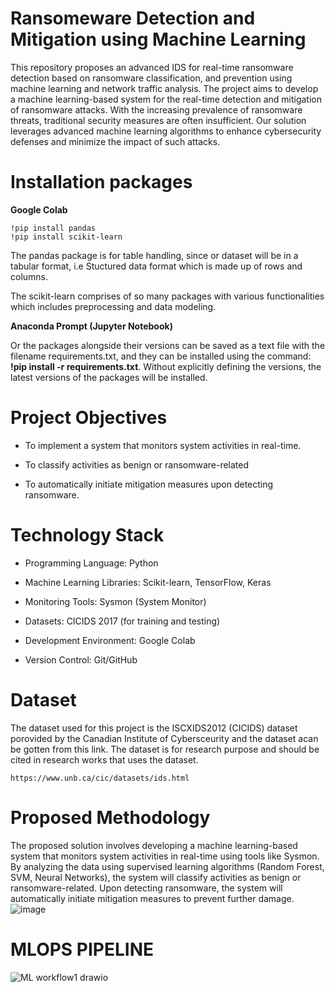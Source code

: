 # Ransomeware Detection and Mitigation using Machine Learning
This repository proposes an advanced IDS for real-time ransomware detection based on ransomware classification, and prevention using machine learning and network traffic analysis. The project aims to develop a machine learning-based system for the real-time detection and mitigation of ransomware attacks. With the increasing prevalence of ransomware threats, traditional security measures are often insufficient. Our solution leverages advanced machine learning algorithms to enhance cybersecurity defenses and minimize the impact of such attacks.

# Installation packages 
**Google Colab**
  
    !pip install pandas
    !pip install scikit-learn
The pandas package is for table handling, since or dataset will be in a tabular format, i.e Stuctured data format which is made up of rows and columns.

The scikit-learn comprises of so many packages with various functionalities which includes preprocessing and data modeling.


**Anaconda Prompt (Jupyter Notebook)**

Or the packages alongside their versions can be saved as a text file with the filename requirements.txt, and they can be installed using the command:
**!pip install -r requirements.txt**. Without explicitly defining the versions, the latest versions of the packages will be installed.

# Project Objectives
- To implement a system that monitors system activities in real-time.

- To classify activities as benign or ransomware-related 

- To automatically initiate mitigation measures upon detecting ransomware.


# Technology Stack
- Programming Language: Python

- Machine Learning Libraries: Scikit-learn, TensorFlow, Keras

- Monitoring Tools: Sysmon (System Monitor)

- Datasets: CICIDS 2017 (for training and testing)

- Development Environment: Google Colab

- Version Control: Git/GitHub


# Dataset 
The dataset used for this project is the ISCXIDS2012 (CICIDS) dataset porovided by the Canadian Institute of Cybersceurity and the dataset acan be gotten from this link. The dataset is for research purpose and should be cited in research works that uses the dataset.

    https://www.unb.ca/cic/datasets/ids.html


# Proposed Methodology
The proposed solution involves developing a machine learning-based system that monitors system activities in real-time using tools like Sysmon. By analyzing the data using supervised learning algorithms (Random Forest, SVM, Neural Networks), the system will classify activities as benign or ransomware-related. Upon detecting ransomware, the system will automatically initiate mitigation measures to prevent further damage.
![image](https://github.com/user-attachments/assets/3ca08e68-ef06-41f5-9d1f-8a44c32e6f6c)


# MLOPS PIPELINE 

![ML workflow1 drawio](https://github.com/user-attachments/assets/66fc173a-1fed-497f-b32a-690b76158eba)
